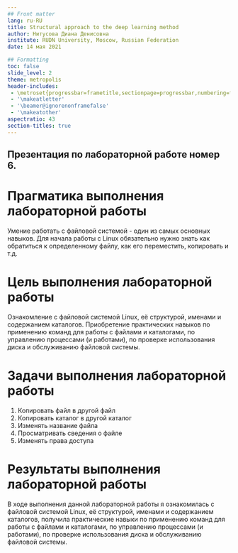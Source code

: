 ```yaml
---
## Front matter
lang: ru-RU
title: Structural approach to the deep learning method
author: Нитусова Диана Денисовна
institute: RUDN University, Moscow, Russian Federation
date: 14 мая 2021

## Formatting
toc: false
slide_level: 2
theme: metropolis
header-includes: 
 - \metroset{progressbar=frametitle,sectionpage=progressbar,numbering=fraction}
 - '\makeatletter'
 - '\beamer@ignorenonframefalse'
 - '\makeatother'
aspectratio: 43
section-titles: true
---
```


## Презентация по лабораторной работе номер 6.

# Прагматика выполнения лабораторной работы

Умение работать с файловой системой - один из самых основных навыков. Для начала работы с Linux обязательно нужно знать как обратиться к определенному файлу, как его переместить, копировать и т.д.

# Цель выполнения лабораторной работы 

Ознакомление с файловой системой Linux, её структурой, именами и содержанием каталогов. Приобретение практических навыков по применению команд для работы с файлами и каталогами, по управлению процессами (и работами), по проверке использования диска и обслуживанию файловой системы.

# Задачи выполнения лабораторной работы

1. Копировать файл в другой файл
2. Копировать каталог в другой каталог
3. Изменять название файла 
4. Просматривать сведения о файле
5. Изменять права доступа

# Результаты выполнения лабораторной работы

В ходе выполнения данной лабораторной работы я ознакомилась с файловой системой Linux, её структурой, именами и содержанием каталогов, получила практические навыки по применению команд для работы с файлами и каталогами, по управлению процессами (и работами), по проверке использования диска и обслуживанию файловой системы.

